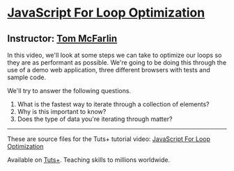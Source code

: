 # [JavaScript For Loop Optimization][published url]
## Instructor: [Tom McFarlin][instructor url]

In this video, we'll look at some steps we can take to optimize our loops so they are as performant as possible. We're going to be doing this through the use of a demo web application, three different browsers with tests and sample code.

We'll try to answer the following questions.

1. What is the fastest way to iterate through a collection of elements?
2. Why is this important to know?
3. Does the type of data you're iterating through matter?


------

These are source files for the Tuts+ tutorial video: [JavaScript For Loop Optimization][published url]

Available on [Tuts+](https://tutsplus.com). Teaching skills to millions worldwide.

[published url]: https://code.tutsplus.com
[instructor url]: https://tutsplus.com/authors/tom-mcfarlin
